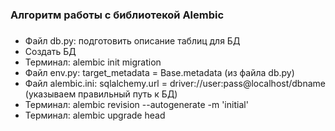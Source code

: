 ### Алгоритм работы с библиотекой Alembic
###
* Файл db.py: подготовить описание таблиц для БД
* Создать БД
* Терминал: alembic init migration
* Файл env.py: target_metadata = Base.metadata (из файла db.py)
* Файл alembic.ini: sqlalchemy.url = driver://user:pass@localhost/dbname (указываем правильный путь к БД)
* Терминал: alembic revision --autogenerate -m 'initial'
* Терминал: alembic upgrade head